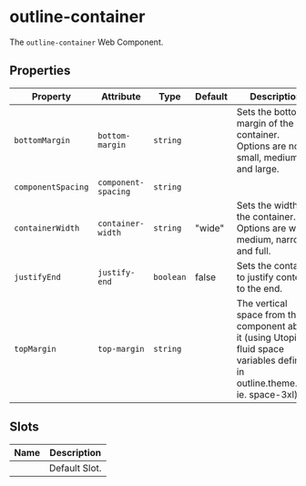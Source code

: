 # outline-container

The `outline-container` Web Component.

## Properties

| Property           | Attribute           | Type      | Default | Description                                      |
|--------------------|---------------------|-----------|---------|--------------------------------------------------|
| `bottomMargin`     | `bottom-margin`     | `string`  |         | Sets the bottom margin of the container. Options are none, small, medium, and large. |
| `componentSpacing` | `component-spacing` | `string`  |         |                                                  |
| `containerWidth`   | `container-width`   | `string`  | "wide"  | Sets the width of the container. Options are wide, medium, narrow, and full. |
| `justifyEnd`       | `justify-end`       | `boolean` | false   | Sets the container to justify content to the end. |
| `topMargin`        | `top-margin`        | `string`  |         | The vertical space from the component above it (using Utopia fluid space variables defined in outline.theme.css, ie. space-3xl) |

## Slots

| Name | Description   |
|------|---------------|
|      | Default Slot. |
